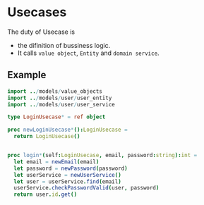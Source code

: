 Usecases
===

The duty of Usecase is
- the difinition of bussiness logic.
- It calls `value object`, `Entity` and `domain service`.

## Example

```nim
import ../models/value_objects
import ../models/user/user_entity
import ../models/user/user_service

type LoginUsecase* = ref object

proc newLoginUsecase*():LoginUsecase =
  return LoginUsecase()


proc login*(self:LoginUsecase, email, password:string):int =
  let email = newEmail(email)
  let password = newPassword(password)
  let userService = newUserService()
  let user = userService.find(email)
  userService.checkPasswordValid(user, password)
  return user.id.get()
```
